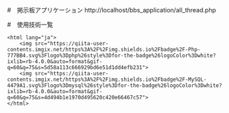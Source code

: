 #　掲示板アプリケーション
http://localhost/bbs_application/all_thread.php

#　使用技術一覧
<!DOCTYPE html>
    <html lang="ja">
        <img src="https://qiita-user-contents.imgix.net/https%3A%2F%2Fimg.shields.io%2Fbadge%2F-Php-777BB4.svg%3Flogo%3Dphp%26style%3Dfor-the-badge%26logoColor%3Dwhite?ixlib=rb-4.0.0&auto=format&gif-q=60&q=75&s=5d58a113c666929bd6e51d1dd4efb231">
        <img src="https://qiita-user-contents.imgix.net/https%3A%2F%2Fimg.shields.io%2Fbadge%2F-MySQL-4479A1.svg%3Flogo%3Dmysql%26style%3Dfor-the-badge%26logoColor%3Dwhite?ixlib=rb-4.0.0&auto=format&gif-q=60&q=75&s=4d494b1e1970d495620c420e66467c57">
    </html>

